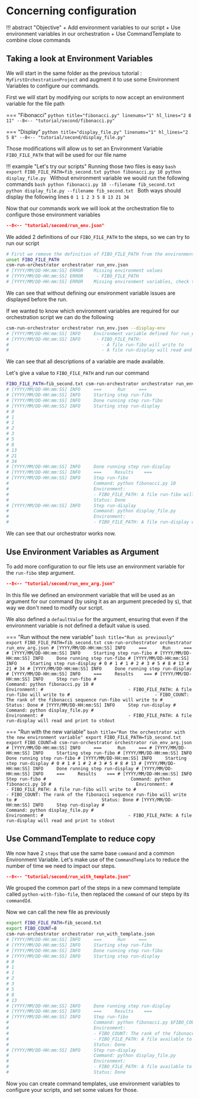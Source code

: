 # Concerning configuration


!!! abstract "Objective"
    + Add environment variables to our script
    + Use environment variables in our orchestration
    + Use CommandTemplate to combine close commands

## Taking a look at Environment Variables

We will start in the same folder as the previous tutorial : `MyFirstOrchestrationProject` 
and augment it to use some Environment Variables to configure our commands.

First we will start by modifying our scripts to now accept an environment variable for the file path

=== "Fibonacci"
    ```python title="fibonacci.py" linenums="1" hl_lines="2 8 11"
    --8<-- "tutorial/second/fibonacci.py"
    ```

=== "Display"
    ```python title="display_file.py" linenums="1" hl_lines="2 5 8"
    --8<-- "tutorial/second/display_file.py"
    ```

Those modifications will allow us to set an Environment Variable `FIBO_FILE_PATH` that will be used for our file name

!!! example "Let's try our scripts"
    Running those two files is easy
    ```bash
    export FIBO_FILE_PATH=fib_second.txt
    python fibonacci.py 10
    python display_file.py
    ```
    Without environment variable we would run the following commands
    ```bash
    python fibonacci.py 10 --filename fib_second.txt
    python display_file.py --filename fib_second.txt
    ```
    Both ways should display the following lines
    ```
    0
    1
    1
    2
    3
    5
    8
    13
    21
    34
    ```

Now that our commands work we will look at the orchestration file to configure those environment variables

```json title="run_env.json" hl_lines="7-11 18-21"
--8<-- "tutorial/second/run_env.json"
```

We added 2 definitions of our `FIBO_FILE_PATH` to the steps, so we can try to run our script

```bash title="Run the orchestrator without the environment variable"
# First we remove the definition of FIBO_FILE_PATH from the environment for the example
unset FIBO_FILE_PATH
csm-run-orchestrator orchestrator run_env.json
# [YYYY/MM/DD-HH:mm:SS] ERROR    Missing environment values
# [YYYY/MM/DD-HH:mm:SS] ERROR     - FIBO_FILE_PATH 
# [YYYY/MM/DD-HH:mm:SS] ERROR    Missing environment variables, check the logs
```

We can see that without defining our environment variable issues are displayed before the run.

If we wanted to know which environment variables are required for our orchestration script we can do the following

```bash title="Getting information about environment variables"
csm-run-orchestrator orchestrator run_env.json --display-env
# [YYYY/MM/DD-HH:mm:SS] INFO     Environment variable defined for run_env.json
# [YYYY/MM/DD-HH:mm:SS] INFO      - FIBO_FILE_PATH:
#                                   - A file run-fibo will write to
#                                   - A file run-display will read and print to stdout
```

We can see that all descriptions of a variable are made available.

Let's give a value to `FIBO_FILE_PATH` and run our command

```bash title="Run the orchestrator with the environment variable"
FIBO_FILE_PATH=fib_second.txt csm-run-orchestrator orchestrator run_env.json
# [YYYY/MM/DD-HH:mm:SS] INFO     ===      Run     ===
# [YYYY/MM/DD-HH:mm:SS] INFO     Starting step run-fibo
# [YYYY/MM/DD-HH:mm:SS] INFO     Done running step run-fibo
# [YYYY/MM/DD-HH:mm:SS] INFO     Starting step run-display
# 0
# 1
# 1
# 2
# 3
# 5
# 8
# 13
# 21
# 34
# [YYYY/MM/DD-HH:mm:SS] INFO     Done running step run-display
# [YYYY/MM/DD-HH:mm:SS] INFO     ===     Results    ===
# [YYYY/MM/DD-HH:mm:SS] INFO     Step run-fibo
#                                Command: python fibonacci.py 10
#                                Environment:
#                                - FIBO_FILE_PATH: A file run-fibo will write to
#                                Status: Done
# [YYYY/MM/DD-HH:mm:SS] INFO     Step run-display
#                                Command: python display_file.py
#                                Environment:
#                                - FIBO_FILE_PATH: A file run-display will read and print to stdout
```

We can see that our orchestrator works now.

## Use Environment Variables as Argument

To add more configuration to our file lets use an environment variable for the `run-fibo` step argument.

```json title="run_env_arg.json" hl_lines="6 11-14"
--8<-- "tutorial/second/run_env_arg.json"
```

In this file we defined an environment variable that will be used as an argument for our command (by using it as an argument preceded by `$`), 
that way we don't need to modify our script.

We also defined a `defaultValue` for the argument, 
ensuring that even if the environment variable is not defined a default value is used.

=== "Run without the new variable"
    ```bash title="Run as previously"
    export FIBO_FILE_PATH=fib_second.txt
    csm-run-orchestrator orchestrator run_env_arg.json
    # [YYYY/MM/DD-HH:mm:SS] INFO     ===      Run     ===
    # [YYYY/MM/DD-HH:mm:SS] INFO     Starting step run-fibo
    # [YYYY/MM/DD-HH:mm:SS] INFO     Done running step run-fibo
    # [YYYY/MM/DD-HH:mm:SS] INFO     Starting step run-display
    # 0
    # 1
    # 1
    # 2
    # 3
    # 5
    # 8
    # 13
    # 21
    # 34
    # [YYYY/MM/DD-HH:mm:SS] INFO     Done running step run-display
    # [YYYY/MM/DD-HH:mm:SS] INFO     ===     Results    ===
    # [YYYY/MM/DD-HH:mm:SS] INFO     Step run-fibo
    #                                Command: python fibonacci.py 10
    #                                Environment:
    #                                - FIBO_FILE_PATH: A file run-fibo will write to
    #                                - FIBO_COUNT: The rank of the fibonacci sequence run-fibo will write to
    #                                Status: Done
    # [YYYY/MM/DD-HH:mm:SS] INFO     Step run-display
    #                                Command: python display_file.py
    #                                Environment:
    #                                - FIBO_FILE_PATH: A file run-display will read and print to stdout
    ```

=== "Run with the new variable"
    ```bash title="Run the orchestrator with the new environment variable"
    export FIBO_FILE_PATH=fib_second.txt
    export FIBO_COUNT=8
    csm-run-orchestrator orchestrator run_env_arg.json
    # [YYYY/MM/DD-HH:mm:SS] INFO     ===      Run     ===
    # [YYYY/MM/DD-HH:mm:SS] INFO     Starting step run-fibo
    # [YYYY/MM/DD-HH:mm:SS] INFO     Done running step run-fibo
    # [YYYY/MM/DD-HH:mm:SS] INFO     Starting step run-display
    # 0
    # 1
    # 1
    # 2
    # 3
    # 5
    # 8
    # 13
    # [YYYY/MM/DD-HH:mm:SS] INFO     Done running step run-display
    # [YYYY/MM/DD-HH:mm:SS] INFO     ===     Results    ===
    # [YYYY/MM/DD-HH:mm:SS] INFO     Step run-fibo
    #                                Command: python fibonacci.py 10
    #                                Environment:
    #                                - FIBO_FILE_PATH: A file run-fibo will write to
    #                                - FIBO_COUNT: The rank of the fibonacci sequence run-fibo will write to
    #                                Status: Done
    # [YYYY/MM/DD-HH:mm:SS] INFO     Step run-display
    #                                Command: python display_file.py
    #                                Environment:
    #                                - FIBO_FILE_PATH: A file run-display will read and print to stdout
    ```

## Use CommandTemplate to reduce copy

We now have 2 `steps` that use the same base `command` and a common Environment Variable. 
Let's make use of the `CommandTemplate` to reduce the number of time we need to impact our steps.

```json title="run_with_template.json" hl_lines="5 16 21-31"
--8<-- "tutorial/second/run_with_template.json"
```

We grouped the common part of the steps in a new command template called `python-with-fibo-file`, 
then replaced the `command` of our steps by its `commandId`.

Now we can call the new file as previously

```bash title="Run the orchestrator with a command template"
export FIBO_FILE_PATH=fib_second.txt
export FIBO_COUNT=8 
csm-run-orchestrator orchestrator run_with_template.json
# [YYYY/MM/DD-HH:mm:SS] INFO     ===      Run     ===
# [YYYY/MM/DD-HH:mm:SS] INFO     Starting step run-fibo
# [YYYY/MM/DD-HH:mm:SS] INFO     Done running step run-fibo
# [YYYY/MM/DD-HH:mm:SS] INFO     Starting step run-display
# 0
# 1
# 1
# 2
# 3
# 5
# 8
# 13
# [YYYY/MM/DD-HH:mm:SS] INFO     Done running step run-display
# [YYYY/MM/DD-HH:mm:SS] INFO     ===     Results    ===
# [YYYY/MM/DD-HH:mm:SS] INFO     Step run-fibo
#                                Command: python fibonacci.py $FIBO_COUNT
#                                Environment:
#                                - FIBO_COUNT: The rank of the fibonacci sequence run-fibo will write to
#                                - FIBO_FILE_PATH: A file available to the command
#                                Status: Done
# [YYYY/MM/DD-HH:mm:SS] INFO     Step run-display
#                                Command: python display_file.py
#                                Environment:
#                                - FIBO_FILE_PATH: A file available to the command
#                                Status: Done
```

Now you can create command templates, use environment variables to configure your scripts, and set some values for those.